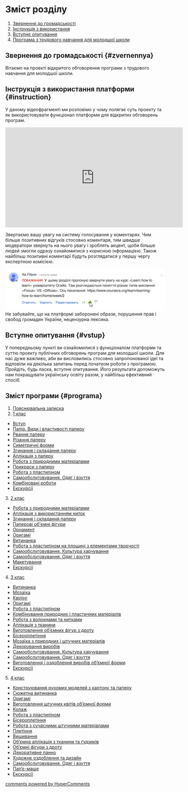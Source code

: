 <div id="hypercomments_widget" class="js-hypercomments-widget invisible"></div>

# Зміст розділу 
1. [Звернення до громадськості](#zvernennya)
2. [Інструкція з використання](#instruction)
3. [Вступне опитування](#vstup)
4. [Програма з трудового навчання для молодшої школи](#programa)

Звернення до громадськості {#zvernennya}
--

Вітаємо на проекті відкритого обговорення програми з трудового навчання для молодшої школи.


Інструкція з використання платформи {#instruction}
--
У даному відеофрагменті ми розповімо у чому полягає суть проекту та як використовувати функціонал платформи для відкритих обговорень програм.

<div class="fluidMedia">
<iframe align="center" width="560" height="315" src="https://www.youtube.com/embed/V_Cii41-v-w" frameborder="0" allowfullscreen></iframe>
</div>
<div class="space">
</div>

Звертаємо вашу увагу на систему голосування у коментарях. Чим більше позитивних відгуків стосовно коментаря, тим швидше модератори звернуть на нього увагу і зроблять акцент, щоби більше людей змогли одразу ознайомитися з корисною інформацією. Також найбільш позитивні коментарі будуть розглядатися у першу чергу експертною комісією.

![Коментування](1.jpg)
Не забувайте, що на платформі заборонені образи, порушення прав і свобод громадян України, нецензурна лексика.

Вступне опитування {#vstup}
--
У попередньому пункті ви ознайомилися з функціоналом платформи та суттю проекту публічних обговорень програм для молодшої школи. Для нас дуже важливо, аби ви висловились стосовно запропонованої ідеї та відповіли на декілька запитань перед початком роботи з програмою. Пройдіть, будь ласка, вступне опитування. Його результати допоможуть нам покращувати українську освіту разом, у найбільш ефективний спосіб. 

Зміст програми {#programa}
--
1. <a href="https://edera.gitbooks.io/ed-era-book-mon-arts3/content/poyasnuvalna_zapyska.html">Пояснювальна записка</a>
2. <a href="https://edera.gitbooks.io/ed-era-book-mon-arts3/content/1/1_klas.html">1 клас</a>
<ul type="disc">
<li><a href="https://edera.gitbooks.io/ed-era-book-mon-arts3/content/1/vstup.html">Вступ</a></li>
<li><a href="https://edera.gitbooks.io/ed-era-book-mon-arts3/content/1/papir_v%D1%83d%D1%83_i_vlast%D1%83vosti_paperu.html">Папір. Види і властивості паперу</a></li>
<li><a href="https://edera.gitbooks.io/ed-era-book-mon-arts3/content/1/rvannya_paperu.html">Рвання паперу</a></li>
<li><a href="https://edera.gitbooks.io/ed-era-book-mon-arts3/content/1/rizannya_paperu.html">Різання паперу</a></li>
<li><a href="https://edera.gitbooks.io/ed-era-book-mon-arts3/content/1/s%D1%83metr%D1%83chni_form%D1%83.html">Симетричні форми</a></li>
<li><a href="https://edera.gitbooks.io/ed-era-book-mon-arts3/content/1/zg%D1%83nannya_i_skladannya_paperu.html">Згинання і складання паперу</a></li>
<li><a href="https://edera.gitbooks.io/ed-era-book-mon-arts3/content/1/aplikatsiya_z_paperu.html">Аплікація з паперу</a></li>
<li><a href="https://edera.gitbooks.io/ed-era-book-mon-arts3/content/1/robota_z_pr%D1%83rodn%D1%83m%D1%83_materialam%D1%83.html">Робота з природними матеріалами</a></li>
<li><a href="https://edera.gitbooks.io/ed-era-book-mon-arts3/content/1/pr%D1%83kras%D1%83_z_paperu.html">Прикраси з паперу</a></li>
<li><a href="https://edera.gitbooks.io/ed-era-book-mon-arts3/content/1/robota_z_plast%D1%83linom.html">Робота з пластиліном</a></li>
<li><a href="https://edera.gitbooks.io/ed-era-book-mon-arts3/content/1/samoobslugovuvannya.html">Самообслуговування. Одяг і взуття</a></li>
<li><a href="https://edera.gitbooks.io/ed-era-book-mon-arts3/content/1/kombinovani_robot%D1%83.html">Комбіновані роботи</a></li>
<li><a href="https://edera.gitbooks.io/ed-era-book-mon-arts3/content/1/ekskursiyi.html">Екскурсії</a></li>
</ul>
3. <a href="https://edera.gitbooks.io/ed-era-book-mon-arts3/content/2/2_klas.html">2 клас</a>
<ul type="disc">
<li><a href="https://edera.gitbooks.io/ed-era-book-mon-arts3/content/2/robota_z_pr%D1%83rodn%D1%83m%D1%83_materialam%D1%83.html">Робота з природними матеріалами</a></li>
<li><a href="https://edera.gitbooks.io/ed-era-book-mon-arts3/content/2/aplikatsiya_z_v%D1%83kor%D1%83stannyam_n%D1%83tok.html">Аплікація з використанням ниток</a></li>
<li><a href="https://edera.gitbooks.io/ed-era-book-mon-arts3/content/2/zg%D1%83nannya_i_skladannya_paperu.html">Згинання і складання паперу</a></li>
<li><a href="https://edera.gitbooks.io/ed-era-book-mon-arts3/content/2/paperovi_obyemni_figur%D1%83.html">Паперові об'ємні фігури</a></li>
<li><a href="https://edera.gitbooks.io/ed-era-book-mon-arts3/content/2/ornament.html">Орнамент</a></li>
<li><a href="https://edera.gitbooks.io/ed-era-book-mon-arts3/content/2/or%D1%83gami.html">Оригамі</a></li>
<li><a href="https://edera.gitbooks.io/ed-era-book-mon-arts3/content/2/v%D1%83t%D1%83nanka.html">Витинанка</a></li>
<li><a href="https://edera.gitbooks.io/ed-era-book-mon-arts3/content/2/robota_z_plast%D1%83linom_na_plosch%D1%83ni_z_elementam%D1%83_tvorchosti.html">Робота з пластиліном на площині з елементами творчості</a></li>
<li><a href="https://edera.gitbooks.io/ed-era-book-mon-arts3/content/2/samoobslugovuvannya_kultura_kharchuvannya.html">Самообслуговування. Культура харчування</a></li>
<li><a href="https://edera.gitbooks.io/ed-era-book-mon-arts3/content/2/samoobslugovuvannya_odyag_i_vzuttya.html">Самообслуговування. Одяг і взуття</a></li>
<li><a href="https://edera.gitbooks.io/ed-era-book-mon-arts3/content/2/maketuvannya.html">Макетування</a></li>
<li><a href="https://edera.gitbooks.io/ed-era-book-mon-arts3/content/2/ekskursiyi.html">Екскурсії</a></li>
</ul>
4. <a href="https://edera.gitbooks.io/ed-era-book-mon-arts3/content/3/3_klas.html">3 клас</a>
<ul type="disc">
<li><a href="https://edera.gitbooks.io/ed-era-book-mon-arts3/content/3/v%D1%83t%D1%83nanka.html">Витинанка</a></li>
<li><a href="https://edera.gitbooks.io/ed-era-book-mon-arts3/content/3/mozayika.html">Мозаїка</a></li>
<li><a href="https://edera.gitbooks.io/ed-era-book-mon-arts3/content/3/kviling.html">Квілінг</a></li>
<li><a href="https://edera.gitbooks.io/ed-era-book-mon-arts3/content/3/or%D1%83gami.html">Оригамі</a></li>
<li><a href="https://edera.gitbooks.io/ed-era-book-mon-arts3/content/3/robota_z_plast%D1%83linom.html">Робота з пластиліном</a></li>
<li><a href="https://edera.gitbooks.io/ed-era-book-mon-arts3/content/3/kombinuvannya_pr%D1%83rodn%D1%83kh_i_plast%D1%83chn%D1%83kh_materialiv.html">Комбінування природних і пластичних матеріалів</a></li>
<li><a href="https://edera.gitbooks.io/ed-era-book-mon-arts3/content/3/robota_z_voloknam%D1%83_ta_n%D1%83tkam%D1%83.html">Робота з волокнами та нитками</a></li>
<li><a href="https://edera.gitbooks.io/ed-era-book-mon-arts3/content/3/aplikatsiya_z_tkan%D1%83n%D1%83.html">Аплікація з тканини</a></li>
<li><a href="https://edera.gitbooks.io/ed-era-book-mon-arts3/content/3/v%D1%83gotovlennya_obyemn%D1%83kh_figur_z_drotu.html">Виготовлення об’ємних фігур з дроту</a></li>
<li><a href="https://edera.gitbooks.io/ed-era-book-mon-arts3/content/3/biseropletinnya.html">Бісероплетіння</a></li>
<li><a href="https://edera.gitbooks.io/ed-era-book-mon-arts3/content/3/mozayika_z_pr%D1%83rodn%D1%83kh_i_shtuchn%D1%83kh_materialiv.html">Мозаїка з природних і штучних матеріалів</a></li>
<li><a href="https://edera.gitbooks.io/ed-era-book-mon-arts3/content/3/dekoruvannya_v%D1%83robiv.html">Декорування виробів</a></li>
<li><a href="https://edera.gitbooks.io/ed-era-book-mon-arts3/content/3/samoobslugovuvannya_kultura_kharchuvannya.html">Самообслуговування. Культура харчування</a></li>
<li><a href="https://edera.gitbooks.io/ed-era-book-mon-arts3/content/3/samoobslugovuvannya_odyag_i_vzuttya.html">Самообслуговування. Одяг і взуття</a></li>
<li><a href="https://edera.gitbooks.io/ed-era-book-mon-arts3/content/3/v%D1%83gotovlennya_i_ozdoblennya_v%D1%83robiv_obyemnoyi_form%D1%83.html">Виготовлення і оздоблення виробів об’ємної форми</a></li>
<li><a href="https://edera.gitbooks.io/ed-era-book-mon-arts3/content/3/ekskursiyi.html">Екскурсії</a></li>
</ul>
5. <a href="https://edera.gitbooks.io/ed-era-book-mon-arts3/content/4/4_klas.html">4 клас</a>
<ul type="disc">
<li><a href="https://edera.gitbooks.io/ed-era-book-mon-arts3/content/4/konstruyuvannya_rukhomikh_modeley_z_kartonu_ta_paperu.html">Конструювання рухомих моделей з картону та паперу</a></li>
<li><a href="https://edera.gitbooks.io/ed-era-book-mon-arts3/content/4/v%D1%83t%D1%83nanka.html">Сюжетна витинанка</a></li>
<li><a href="https://edera.gitbooks.io/ed-era-book-mon-arts3/content/4/or%D1%83gami.html">Оригамі</a></li>
<li><a href="https://edera.gitbooks.io/ed-era-book-mon-arts3/content/4/v%D1%83gotovlennya_schtuchnyx_kvitiv_obyemnoyi_form%D1%83.html">Виготовлення штучних квітів об’ємної форми</a></li>
<li><a href="https://edera.gitbooks.io/ed-era-book-mon-arts3/content/4/kolaz.html">Колаж</a></li>
<li><a href="https://edera.gitbooks.io/ed-era-book-mon-arts3/content/4/robota_z_plast%D1%83linom.html">Робота з пластиліном</a></li>
<li><a href="https://edera.gitbooks.io/ed-era-book-mon-arts3/content/4/biseropletinnya.html">Бісероплетіння</a></li>
<li><a href="https://edera.gitbooks.io/ed-era-book-mon-arts3/content/4/robota_z_suchacnymu_schtuchnymy_materialam%D1%83.html">Робота з сучасними штучними матеріалами</a></li>
<li><a href="https://edera.gitbooks.io/ed-era-book-mon-arts3/content/4/pletinnya.html">Плетіння</a></li>
<li><a href="https://edera.gitbooks.io/ed-era-book-mon-arts3/content/4/vishivannya.html">Вишивання</a></li>
<li><a href="https://edera.gitbooks.io/ed-era-book-mon-arts3/content/4/obyemna_aplikatsiya_z_tkan%D1%83n%D1%83_ta_gydzykiv.html">Об’ємна аплікація з тканини та ґудзиків</a></li>
<li><a href="https://edera.gitbooks.io/ed-era-book-mon-arts3/content/4/obyemn%D1%83_figury_z_drotu.html">Об’ємні фігури з дроту</a></li>
<li><a href="https://edera.gitbooks.io/ed-era-book-mon-arts3/content/4/dekorat%D1%83vne_panno.html">Декоративне панно</a></li>
<li><a href="https://edera.gitbooks.io/ed-era-book-mon-arts3/content/4/khudozhnye_ozdoblennya_ta_d%D1%83zayn.html">Художнє оздоблення та дизайн</a></li>
<li><a href="https://edera.gitbooks.io/ed-era-book-mon-arts3/content/4/samoobslugovuvannya_odyag_i_vzuttya.html">Самообслуговування. Одяг і взуття</a></li>
<li><a href="https://edera.gitbooks.io/ed-era-book-mon-arts3/content/4/papye-mashe.html">Пап’є-маше</a></li>
<li><a href="https://edera.gitbooks.io/ed-era-book-mon-arts3/content/4/ekskursiyi.html">Екскурсії</a></li>
</ul>

<div class="js-hypercomments-container">
<a href="http://hypercomments.com" class="hc-link" title="comments widget">comments powered by HyperComments</a>
</div>